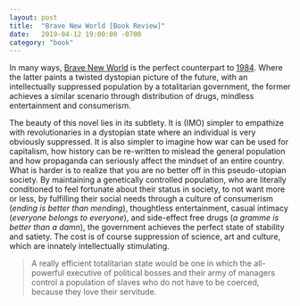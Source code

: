 ```yaml
---
layout: post
title:  "Brave New World [Book Review]"
date:   2019-04-12 19:00:00 -0700
category: "book"
---
```


In many ways, [Brave New World](https://www.goodreads.com/book/show/5129.Brave_New_World) is the perfect counterpart to [1984](https://www.goodreads.com/book/show/5470.1984). Where the latter paints a twisted dystopian picture of the future, with an intellectually suppressed population by a totalitarian government, the former achieves a similar scenario through distribution of drugs, mindless entertainment and consumerism.

The beauty of this novel lies in its subtlety. It is (IMO) simpler to empathize with revolutionaries in a dystopian state where an individual is very obviously suppressed. It is also simpler to imagine how war can be used for capitalism, how history can be re-written to mislead the general population and how propaganda can seriously affect the mindset of an entire country. What is harder is to realize that you are no better off in this pseudo-utopian society. By maintaining a genetically controlled population, who are literally conditioned to feel fortunate about their status in society, to not want more or less, by fulfilling their social needs through a culture of consumerism (_ending is better than mending_), thoughtless entertainment, casual intimacy (_everyone belongs to everyone_), and side-effect free drugs (_a gramme is better than a damn_), the government achieves the perfect state of stability and satiety. The cost is of course suppression of science, art and culture, which are innately intellectually stimulating.

> A really efficient totalitarian state would be one in which the all-powerful executive of political bosses and their army of managers control a population of slaves who do not have to be coerced, because they love their servitude.
